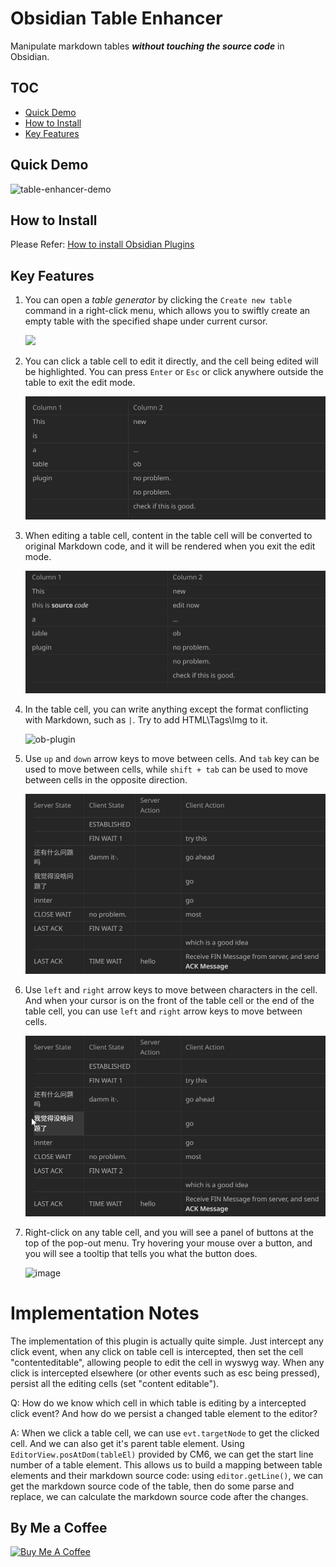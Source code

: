 # Obsidian Table Enhancer

Manipulate markdown tables **_without touching the source code_** in Obsidian.

## TOC

- [Quick Demo](#quick-demo)
- [How to Install](#how-to-install)
- [Key Features](#key-features)

## Quick Demo

![table-enhancer-demo](https://user-images.githubusercontent.com/38722307/212839879-d5a86622-7f8a-433e-84f1-a78fa3c2735a.gif)

## How to Install

Please Refer: [How to install Obsidian Plugins](https://forum.obsidian.md/t/plugins-mini-faq/7737)

## Key Features

1. You can open a *table generator* by clicking the `Create new table` command in a right-click menu, which allows you to swiftly create an empty table with the specified shape under current cursor.

	![](https://user-images.githubusercontent.com/38722307/212823688-e3281939-1d03-48a2-b319-9aa86b9ec42e.gif)

2. You can click a table cell to edit it directly, and the cell being edited will be highlighted. You can press `Enter` or `Esc` or click anywhere outside the table to exit the edit mode.

   ![](https://raw.githubusercontent.com/Stardusten/Pic/master/img/202208252022775.gif)

3. When editing a table cell, content in the table cell will be converted to original Markdown code, and it will be rendered when you exit the edit mode.

   ![](https://raw.githubusercontent.com/Stardusten/Pic/master/img/202208252046274.gif)

4. In the table cell, you can write anything except the format conflicting with Markdown, such as `|`. Try to add HTML\Tags\Img to it.

    ![ob-plugin](https://user-images.githubusercontent.com/38722307/186895602-d3ca0b99-dc99-4e34-8e16-003b3643c4f2.gif)

5. Use `up` and `down` arrow keys to move between cells. And `tab` key can be used to move between cells, while `shift + tab` can be used to move between cells in the opposite direction.

   ![](https://raw.githubusercontent.com/Stardusten/Pic/master/img/202208252049575.gif)

6. Use `left` and `right` arrow keys to move between characters in the cell. And when your cursor is on the front of the table cell or the end of the table cell, you can use `left` and `right` arrow keys to move between cells.

   ![](https://raw.githubusercontent.com/Stardusten/Pic/master/img/202208252052416.gif)
   
 7. Right-click on any table cell, and you will see a panel of buttons at the top of the pop-out menu. Try hovering your mouse over a button, and you will see a tooltip that tells you what the button does.

	![image](https://user-images.githubusercontent.com/38722307/212823667-3074341f-88ed-4a41-85c2-ec45e76319aa.gif)

# Implementation Notes

The implementation of this plugin is actually quite simple. Just intercept any click event, when any click on table cell is intercepted, then set the cell "contenteditable", allowing people to edit the cell in wyswyg way. When any click is intercepted elsewhere (or other events such as esc being pressed), persist all the editing cells (set "content editable").

Q: How do we know which cell in which table is editing by a intercepted click event? And how do we persist a changed table element to the editor?

A: When we click a table cell, we can use `evt.targetNode` to get the clicked cell. And we can also get it's parent table element. Using `EditorView.posAtDom(tableEl)` provided by CM6, we can get the start line number of a table element. This allows us to build a mapping between table elements and  their markdown source code: using `editor.getLine()`, we can get the markdown source code of the table, then do some parse and replace, we can calculate the markdown source code after the changes.


## By Me a Coffee

<a href="https://www.buymeacoffee.com/stardust007" target="_blank"><img src="https://cdn.buymeacoffee.com/buttons/default-orange.png" alt="Buy Me A Coffee" height="41" width="174"></a>
